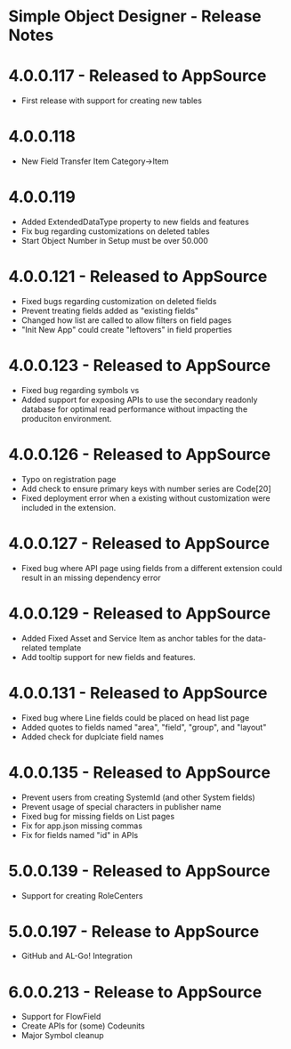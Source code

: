 Simple Object Designer - Release Notes
======================================

4.0.0.117 - Released to AppSource
=================================

* First release with support for creating new tables

4.0.0.118
=========

* New Field Transfer Item Category->Item

4.0.0.119
=========

* Added ExtendedDataType property to new fields and features
* Fix bug regarding customizations on deleted tables
* Start Object Number in Setup must be over 50.000

4.0.0.121 - Released to AppSource
=================================

* Fixed bugs regarding customization on deleted fields
* Prevent treating fields added as "existing fields"
* Changed how list are called to allow filters on field pages
* "Init New App" could create "leftovers" in field properties

4.0.0.123 - Released to AppSource
=================================

* Fixed bug regarding symbols vs
* Added support for exposing APIs to use the secondary readonly database for optimal read performance without impacting the produciton environment.

4.0.0.126 - Released to AppSource
=================================

* Typo on registration page
* Add check to ensure primary keys with number series are Code[20]
* Fixed deployment error when a existing without customization were included in the extension.

4.0.0.127 - Released to AppSource
=================================

* Fixed bug where API page using fields from a different extension could result in an missing dependency error

4.0.0.129 - Released to AppSource
=================================

* Added Fixed Asset and Service Item as anchor tables for the data-related template
* Add tooltip support for new fields and features.

4.0.0.131 - Released to AppSource
=================================

* Fixed bug where Line fields could be placed on head list page
* Added quotes to fields named "area", "field", "group", and "layout"
* Added check for duplciate field names

4.0.0.135 - Released to AppSource
=================================

* Prevent users from creating SystemId (and other System fields)
* Prevent usage of special characters in publisher name
* Fixed bug for missing fields on List pages
* Fix for app.json missing commas
* Fix for fields named "id" in APIs

5.0.0.139 - Released to AppSource
=================================

* Support for creating RoleCenters

5.0.0.197 - Release to AppSource
================================

* GitHub and AL-Go! Integration

6.0.0.213 - Release to AppSource
================================

* Support for FlowField
* Create APIs for (some) Codeunits 
* Major Symbol cleanup
